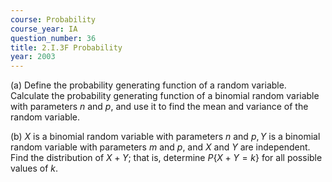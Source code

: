 ```yaml
---
course: Probability
course_year: IA
question_number: 36
title: 2.I.3F Probability
year: 2003
---
```



(a) Define the probability generating function of a random variable. Calculate the probability generating function of a binomial random variable with parameters $n$ and $p$, and use it to find the mean and variance of the random variable.

(b) $X$ is a binomial random variable with parameters $n$ and $p, Y$ is a binomial random variable with parameters $m$ and $p$, and $X$ and $Y$ are independent. Find the distribution of $X+Y$; that is, determine $P\{X+Y=k\}$ for all possible values of $k$.